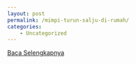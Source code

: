 ```yaml
---
layout: post
permalink: /mimpi-turun-salju-di-rumah/
categories:
    - Uncategorized
---
```


[Baca Selengkapnya](/02)